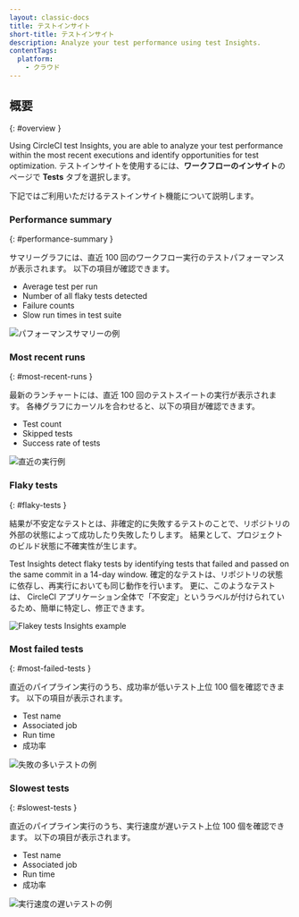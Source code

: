 ```yaml
---
layout: classic-docs
title: テストインサイト
short-title: テストインサイト
description: Analyze your test performance using test Insights.
contentTags:
  platform:
    - クラウド
---
```


## 概要
{: #overview }

Using CircleCI test Insights, you are able to analyze your test performance within the most recent executions and identify opportunities for test optimization. テストインサイトを使用するには、**ワークフローのインサイト**のページで **Tests** タブを選択します。

下記ではご利用いただけるテストインサイト機能について説明します。

### Performance summary
{: #performance-summary }

サマリーグラフには、直近 100 回のワークフロー実行のテストパフォーマンスが表示されます。 以下の項目が確認できます。

- Average test per run
- Number of all flaky tests detected
- Failure counts
- Slow run times in test suite

![パフォーマンスサマリーの例]({{site.baseurl}}/assets/img/docs/test-insights-performance-summary.png)

### Most recent runs
{: #most-recent-runs }

最新のランチャートには、直近 100 回のテストスイートの実行が表示されます。 各棒グラフにカーソルを合わせると、以下の項目が確認できます。

- Test count
- Skipped tests
- Success rate of tests

![直近の実行例]({{site.baseurl}}/assets/img/docs/test-insights-recent-runs.png)

### Flaky tests
{: #flaky-tests }

結果が不安定なテストとは、非確定的に失敗するテストのことで、リポジトリの外部の状態によって成功したり失敗したりします。 結果として、プロジェクトのビルド状態に不確実性が生じます。

Test Insights detect flaky tests by identifying tests that failed and passed on the same commit in a 14-day window. 確定的なテストは、リポジトリの状態に依存し、再実行においても同じ動作を行います。 更に、このようなテストは、 CircleCI アプリケーション全体で「不安定」というラベルが付けられているため、簡単に特定し、修正できます。

![Flakey tests Insights example]({{site.baseurl}}/assets/img/docs/test-insights-flaky.png)

### Most failed tests
{: #most-failed-tests }

直近のパイプライン実行のうち、成功率が低いテスト上位 100 個を確認できます。 以下の項目が表示されます。

- Test name
- Associated job
- Run time
- 成功率

![失敗の多いテストの例]({{site.baseurl}}/assets/img/docs/test-insights-failed.png)

### Slowest tests
{: #slowest-tests }

直近のパイプライン実行のうち、実行速度が遅いテスト上位 100 個を確認できます。 以下の項目が表示されます。

- Test name
- Associated job
- Run time
- 成功率

![実行速度の遅いテストの例]({{site.baseurl}}/assets/img/docs/test-insights-slowest.png)
